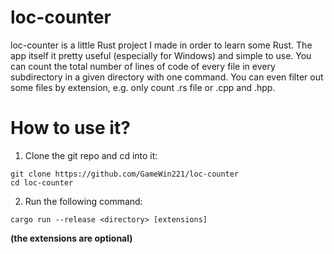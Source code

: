 # loc-counter
loc-counter is a little Rust project I made in order to learn some Rust. The app itself it pretty useful (especially for Windows) and simple to use. You can count the total number of lines of code of every file in every subdirectory in a given directory with one command. You can even filter out some files by extension, e.g. only count .rs file or .cpp and .hpp.

# How to use it?

1. Clone the git repo and cd into it:
```
git clone https://github.com/GameWin221/loc-counter
cd loc-counter
```
2. Run the following command:
```
cargo run --release <directory> [extensions]
```
**(the extensions are optional)**